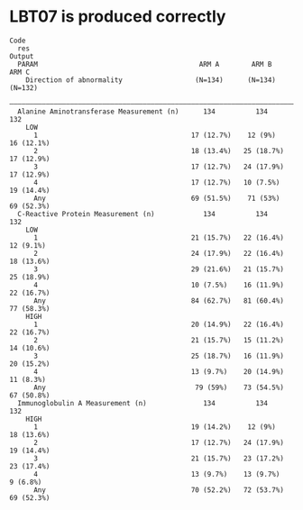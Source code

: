 # LBT07 is produced correctly

    Code
      res
    Output
      PARAM                                        ARM A        ARM B        ARM C   
        Direction of abnormality                  (N=134)      (N=134)      (N=132)  
      ———————————————————————————————————————————————————————————————————————————————
      Alanine Aminotransferase Measurement (n)      134          134          132    
        LOW                                                                          
          1                                      17 (12.7%)    12 (9%)     16 (12.1%)
          2                                      18 (13.4%)   25 (18.7%)   17 (12.9%)
          3                                      17 (12.7%)   24 (17.9%)   17 (12.9%)
          4                                      17 (12.7%)   10 (7.5%)    19 (14.4%)
          Any                                    69 (51.5%)    71 (53%)    69 (52.3%)
      C-Reactive Protein Measurement (n)            134          134          132    
        LOW                                                                          
          1                                      21 (15.7%)   22 (16.4%)   12 (9.1%) 
          2                                      24 (17.9%)   22 (16.4%)   18 (13.6%)
          3                                      29 (21.6%)   21 (15.7%)   25 (18.9%)
          4                                      10 (7.5%)    16 (11.9%)   22 (16.7%)
          Any                                    84 (62.7%)   81 (60.4%)   77 (58.3%)
        HIGH                                                                         
          1                                      20 (14.9%)   22 (16.4%)   22 (16.7%)
          2                                      21 (15.7%)   15 (11.2%)   14 (10.6%)
          3                                      25 (18.7%)   16 (11.9%)   20 (15.2%)
          4                                      13 (9.7%)    20 (14.9%)   11 (8.3%) 
          Any                                     79 (59%)    73 (54.5%)   67 (50.8%)
      Immunoglobulin A Measurement (n)              134          134          132    
        HIGH                                                                         
          1                                      19 (14.2%)    12 (9%)     18 (13.6%)
          2                                      17 (12.7%)   24 (17.9%)   19 (14.4%)
          3                                      21 (15.7%)   23 (17.2%)   23 (17.4%)
          4                                      13 (9.7%)    13 (9.7%)     9 (6.8%) 
          Any                                    70 (52.2%)   72 (53.7%)   69 (52.3%)

